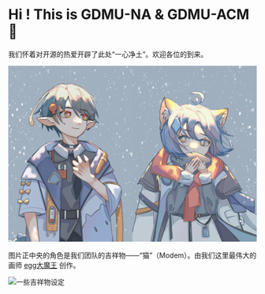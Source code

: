 # Hi ! This is GDMU-NA &  GDMU-ACM👋

我们怀着对开源的热爱开辟了此处“一心净土”。欢迎各位的到来。

![团队画像](https://github.com/gdmuna/.github/blob/main/profile/NA_ACM.jpg?raw=true)

图片正中央的角色是我们团队的吉祥物——“猫”（Modem）。由我们这里最伟大的画师 [egg大魔王](https://eggdamowang.art)  创作。

![一些吉祥物设定](https://github.com/gdmuna/.github/blob/main/profile/cat1.png?raw=true)
